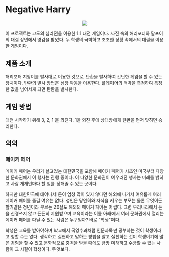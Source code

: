# Negative Harry

<div align="center">
  <img src="https://user-images.githubusercontent.com/48713654/69552819-777e1a80-0fe2-11ea-9851-c733183c3759.png">
  
</div>


이 프로젝트는 고도의 심리전을 이용한 1:1 대전 게임이다. 
사진 속의 해리포터와 말포이의 대결 장면에서 영감을 받았다. 
두 학생의 극박하고 초조한 상황 속에서의 대결을 이용한 게임이다. 

## 제품 소개

해리포터 지팡이를 발사대로 이용한 것으로, 탄환을 발사하여 간단한 게임을 할 수 있는 장치이다.
탄환의 발사 방법은 심장 박동을 이용한다. 플레이어의 맥박을 측정하여 특정한 값을 넘어서게 되면 탄환을 발사한다.

## 게임 방법

대전 시작하기 위해 3, 2, 1 을 외친다. 1을 외친 후에 상대방에게 탄환을 먼저 맞히면 승리한다.

## 의의
### 메이커 페어
메이커 페어는 우리가 살고있는 대한민국을 포함해 메이커 페어가 시초인 미국부터 다양한 문화권에서 이 행사는 진행 중이다. 이 다양한 문화권이 어우러진 행사는 미래를 밝히고 사람 개개인마다 할 일를 정해줄 수 있는 곳이다.


하지만 대한민국에 태어나서 돈이 엄청 많이 있지 않다면 해외에 나가서 여유롭게 여러 메이커 페어를 즐길 여유는 없다. 성인은 당연히와 자식을 키우는 부모는 물론 무엇이든 할거같은 청년이라 부르는 20살도 해외의 메이커 페어는 어렵다. 그럼 우리나라에서 돈을 신경쓰지 않고 든든히 지원받으며 교육이라는 이름 아래에서 여러 문화권에서 열리는 메이커 페어를 다닐 수 있는 사람은 누구일까? 바로 "학생"이다.


학생은 교육틀 받아야하며 학교에서 국영수과처럼 인문과목만 공부하는 것이 학생이라고 칭할 수는 없다. 생각하고 실현하고 말하는 방법을 알고 실천하는 것이 학생이기에 많은 경험을 할 수 있고 문화적으로 충격을 받을 때에도 금방 이해하고 수긍할 수 있는 사람이 그 시절이 학생이다. 무엇보다.
